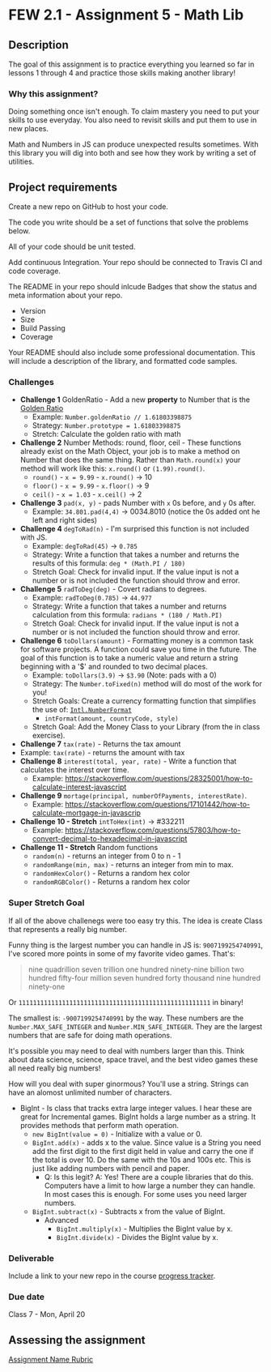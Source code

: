 # FEW 2.1 - Assignment 5 - Math Lib

## Description 

The goal of this assignment is to practice everything you learned so far in lessons 1 through 4 and practice those skills making another library! 

### Why this assignment?

Doing something once isn't enough. To claim mastery you need to put your skills to use everyday. You also need to revisit skills and put them to use in new places. 

Math and Numbers in JS can produce unexpected results sometimes. With this library you will dig into both and see how they work by writing a set of utilities.

## Project requirements

Create a new repo on GitHub to host your code.

The code you write should be a set of functions that solve the problems below. 

All of your code should be unit tested.

Add continuous Integration. Your repo should be connected to Travis CI and code coverage. 

The README in your repo should inlcude Badges that show the status and meta information about your repo. 

- Version 
- Size
- Build Passing
- Coverage 

Your README should also include some professional documentation. This will include a description of the library, and formatted code samples. 

### Challenges 

- **Challenge 1** GoldenRatio - Add a new **property** to Number that is the [Golden Ratio](https://en.wikipedia.org/wiki/Golden_ratio)
  - Example: `Number.goldenRatio // 1.61803398875`
  - Strategy: `Number.prototype = 1.61803398875`
  - Stretch: Calculate the golden ratio with math
- **Challenge 2** Number Methods: round, floor, ceil - These functions already exist on the Math Object, your job is to make a method on Number that does the same thing. Rather than `Math.round(x)` your method will work like this: `x.round()` or `(1.99).round()`. 
  - `round()` - `x = 9.99` - `x.round()` -> 10  
  - `floor()` - `x = 9.99` - `x.floor()` -> 9
  - `ceil()` - `x = 1.03` - `x.ceil()` -> 2
- **Challenge 3** `pad(x, y)` - pads Number with `x` 0s before, and `y` 0s after. 
  - Example: `34.801.pad(4,4)` -> 0034.8010 (notice the 0s added ont he left and right sides)
- **Challenge 4** `degToRad(n)` - I'm surprised this function is not included with JS.
  - Example: `degToRad(45)` -> `0.785`
  - Strategy: Write a function that takes a number and returns the results of this formula: `deg * (Math.PI / 180)`
  - Stretch Goal: Check for invalid input. If the value input is not a number or is not included the function should throw and error.  
- **Challenge 5** `radToDeg(deg)` - Covert radians to degrees.
  - Example: `radToDeg(0.785)` -> `44.977`
  - Strategy: Write a function that takes a number and returns calculation from this formula: `radians * (180 / Math.PI)`
  - Stretch Goal: Check for invalid input. If the value input is not a number or is not included the function should throw and error.  
- **Challenge 6** `toDollars(amount)` - Formatting money is a common task for software projects. A function could save you time in the future. The goal of this function is to take a numeric value and return a string beginning with a '$' and rounded to two decimal places. 
  - Example: `toDollars(3.9)` -> `$3.90` (Note: pads with a 0)
  - Strategy: The `Number.toFixed(n)` method will do most of the work for you!
  - Stretch Goals: Create a currency formatting function that simplifies the use of: [`Intl.NumberFormat`](https://developer.mozilla.org/en-US/docs/Web/JavaScript/Reference/Global_Objects/NumberFormat)
    - `intFormat(amount, countryCode, style)`
  - Stretch Goal: Add the Money Class to your Library (from the in class exercise).
- **Challenge 7** `tax(rate)` - Returns the tax amount
- Example: `tax(rate)` - returns the amount with tax
- **Challenge 8** `interest(total, year, rate)` - Write a function that calculates the interest over time. 
  - Example: https://stackoverflow.com/questions/28325001/how-to-calculate-interest-javascript
- **Challenge 9** `mortage(principal, numberOfPayments, interestRate)`.
  - Example: https://stackoverflow.com/questions/17101442/how-to-calculate-mortgage-in-javascrip 
- **Challenge 10 - Stretch** `intToHex(int)` -> #332211 
  - Example: https://stackoverflow.com/questions/57803/how-to-convert-decimal-to-hexadecimal-in-javascript
- **Challenge 11 - Stretch** Random functions 
  - `random(n)` - returns an integer from 0 to n - 1
  - `randomRange(min, max)` - returns an integer from min to max.
  - `randomHexColor()` - Returns a random hex color
  - `randomRGBColor()` - Returns a random hex color

### Super Stretch Goal

If all of the above challenegs were too easy try this. The idea is create Class that represents a really big number. 

Funny thing is the largest number you can handle in JS is: `9007199254740991`, I've scored more points in some of my favorite video games. That's: 

> nine quadrillion seven trillion one hundred ninety-nine billion two hundred fifty-four million seven hundred forty thousand nine hundred ninety-one

Or `11111111111111111111111111111111111111111111111111111` in binary!

The smallest is: `-9007199254740991` by the way. These numbers are the `Number.MAX_SAFE_INTEGER` and `Number.MIN_SAFE_INTEGER`. They are the largest numbers that are safe for doing math operations. 

It's possible you may need to deal with numbers larger than this. Think about data science, science, space travel, and the best video games these all need really big numbers! 

How will you deal with super ginormous? You'll use a string. Strings can have an alomost unlimited number of characters. 

- BigInt - Is class that tracks extra large integer values. I hear these are great for Incremental games. BigInt holds a large number as a string. It provides methods that perform math operation. 
  - `new BigInt(value = 0)` - Initialize with a value or 0. 
  - `BigInt.add(x)` - adds x to the value. Since value is a String you need add the first digit to the first digit held in value and carry the one if the total is over 10. Do the same with the 10s and 100s etc. This is just like adding numbers with pencil and paper.
    - Q: Is this legit? A: Yes! There are a couple libraries that do this. Computers have a limit to how large a number they can handle. In most cases this is enough. For some uses you need larger numbers. 
  - `BigInt.subtract(x)` - Subtracts x from the value of BigInt. 
    - Advanced
      - `BigInt.multiply(x)` - Multiplies the BigInt value by x. 
      - `BigInt.divide(x)` - Divides the BigInt value by x. 

### Deliverable

Include a link to your new repo in the course [progress tracker](https://docs.google.com/spreadsheets/d/1o-43DQx161lJKnmALW6NxnERggGn4lP5GOgCjDXcZBo/edit#gid=1456006823).  

### Due date

Class 7 - Mon, April 20 

## Assessing the assignment

[Assignment Name Rubric](./assignment-05-rubric.md)




